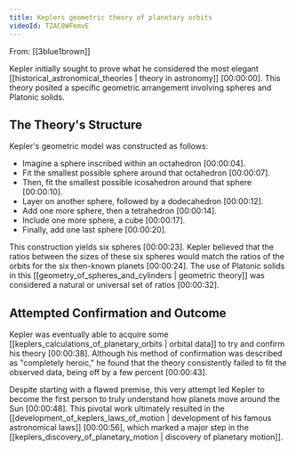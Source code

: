 ```yaml
---
title: Keplers geometric theory of planetary orbits
videoId: TZAC0WFemvE
---
```


From: [[3blue1brown]] <br/> 

Kepler initially sought to prove what he considered the most elegant [[historical_astronomical_theories | theory in astronomy]] <a class="yt-timestamp" data-t="00:00:00">[00:00:00]</a>. This theory posited a specific geometric arrangement involving spheres and Platonic solids.

## The Theory's Structure

Kepler's geometric model was constructed as follows:
*   Imagine a sphere inscribed within an octahedron <a class="yt-timestamp" data-t="00:00:04">[00:00:04]</a>.
*   Fit the smallest possible sphere around that octahedron <a class="yt-timestamp" data-t="00:00:07">[00:00:07]</a>.
*   Then, fit the smallest possible icosahedron around that sphere <a class="yt-timestamp" data-t="00:00:10">[00:00:10]</a>.
*   Layer on another sphere, followed by a dodecahedron <a class="yt-timestamp" data-t="00:00:12">[00:00:12]</a>.
*   Add one more sphere, then a tetrahedron <a class="yt-timestamp" data-t="00:00:14">[00:00:14]</a>.
*   Include one more sphere, a cube <a class="yt-timestamp" data-t="00:00:17">[00:00:17]</a>.
*   Finally, add one last sphere <a class="yt-timestamp" data-t="00:00:20">[00:00:20]</a>.

This construction yields six spheres <a class="yt-timestamp" data-t="00:00:23">[00:00:23]</a>. Kepler believed that the ratios between the sizes of these six spheres would match the ratios of the orbits for the six then-known planets <a class="yt-timestamp" data-t="00:00:24">[00:00:24]</a>. The use of Platonic solids in this [[geometry_of_spheres_and_cylinders | geometric theory]] was considered a natural or universal set of ratios <a class="yt-timestamp" data-t="00:00:32">[00:00:32]</a>.

## Attempted Confirmation and Outcome

Kepler was eventually able to acquire some [[keplers_calculations_of_planetary_orbits | orbital data]] to try and confirm his theory <a class="yt-timestamp" data-t="00:00:38">[00:00:38]</a>. Although his method of confirmation was described as "completely heroic," he found that the theory consistently failed to fit the observed data, being off by a few percent <a class="yt-timestamp" data-t="00:00:43">[00:00:43]</a>.

Despite starting with a flawed premise, this very attempt led Kepler to become the first person to truly understand how planets move around the Sun <a class="yt-timestamp" data-t="00:00:48">[00:00:48]</a>. This pivotal work ultimately resulted in the [[development_of_keplers_laws_of_motion | development of his famous astronomical laws]] <a class="yt-timestamp" data-t="00:00:56">[00:00:56]</a>, which marked a major step in the [[keplers_discovery_of_planetary_motion | discovery of planetary motion]].
